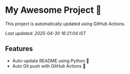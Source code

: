 # My Awesome Project 🚀

This project is automatically updated using GitHub Actions.

_Last updated: 2025-04-30 16:21:04 IST_

## Features
- Auto-update README using Python 🐍
- Auto Git push with GitHub Actions 🤖
